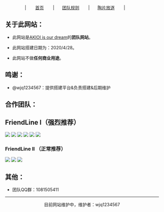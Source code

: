 ㅤㅤㅤㅤㅤ|  ㅤㅤ[首页](https://wjq1234567.github.io/AKIOI_team/)  ㅤㅤ|ㅤㅤ[团队规则](https://wjq1234567.github.io/AKIOI_team-rule/)  ㅤㅤ|ㅤㅤ[陶片放逐](https://wjq1234567.github.io/AKIOI_team-tpfz/)  ㅤㅤ|

## 关于此网站：

- 此网站是[AKIOI is our dream](https://www.luogu.com.cn/team/23467)的**团队网站**。

- 此网站搭建日期为：2020/4/28。

- 此网站不做**任何商业用途**。

## 鸣谢：

- @wjq1234567：提供搭建平台&负责搭建&后期维护

## 合作团队：

## **FriendLine l**（强烈推荐） 
[![](https://img.shields.io/badge/洛谷-一往无前-34495E.svg?colorA=3498DB&style=flat-square)](https://www.luogu.com.cn/team/22867)
[![](https://img.shields.io/badge/洛谷-「Thomas_Catの小屋」-34495E.svg?colorA=3498DB&style=flat-square)](https://www.luogu.com.cn/team/25417)
[![](https://img.shields.io/badge/洛谷-蒟蒻膜拜团-34495E.svg?colorA=3498DB&style=flat-square)](https://www.luogu.com.cn/team/21078)
[![](https://img.shields.io/badge/洛谷-WLYX官方出题团-34495E.svg?colorA=3498DB&style=flat-square)](https://www.luogu.com.cn/team/26458)
[![](https://img.shields.io/badge/洛谷-「宇宙の编程小屋」-34495E.svg?colorA=3498DB&style=flat-square)](https://www.luogu.com.cn/team/26626)
[![](https://img.shields.io/badge/洛谷-猫国建设者-34495E.svg?colorA=3498DB&style=flat-square)](https://www.luogu.com.cn/team/23467)

### **FriendLine ll** （正常推荐）

[![](https://img.shields.io/badge/洛谷-XSLM官方团队-34495E.svg?colorA=3498DB&style=flat-square)](https://www.luogu.com.cn/team/25191)
[![](https://img.shields.io/badge/洛谷-TXWS官方团队-34495E.svg?colorA=3498DB&style=flat-square)](https://www.luogu.com.cn/team/25549)
[![](https://img.shields.io/badge/洛谷-蒟蒻的栖息地-34495E.svg?colorA=3498DB&style=flat-square)](https://www.luogu.com.cn/team/26065)


## 其他：
- 团队QQ群：1081505411

------------------------------------------

<center>目前网站维护中，维护者：wjq1234567</center>
ㅤ

